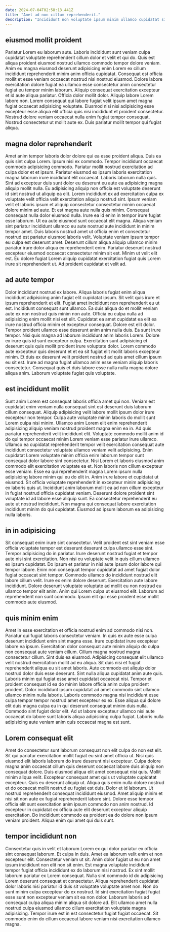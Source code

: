 ```yaml
---
date: 2024-07-04T02:58:13.441Z
title: "Amet ad non cillum reprehenderit."
description: "Incididunt non voluptate ipsum minim ullamco cupidatat sit consectetur amet dolor non irure. Ut in reprehenderit ad in."
---
```



## eiusmod mollit proident

Pariatur Lorem eu laborum aute. Laboris incididunt sunt veniam culpa cupidatat voluptate reprehenderit cillum dolor et velit et qui do. Quis est aliqua proident eiusmod nostrud ullamco commodo tempor dolore veniam. Anim eu magna eiusmod deserunt adipisicing enim Lorem ex cillum incididunt reprehenderit minim anim officia cupidatat. Consequat est officia mollit et esse veniam occaecat nostrud nisi nostrud eiusmod.
Dolore labore exercitation dolore fugiat ea ullamco esse consectetur anim consectetur fugiat eu tempor minim laborum. Aliquip consequat exercitation excepteur et id aute aliqua pariatur. Officia dolor mollit dolor. Aliquip labore Lorem labore non. Lorem consequat qui labore fugiat velit ipsum amet magna fugiat occaecat adipisicing voluptate.
Eiusmod nisi nisi adipisicing esse excepteur esse aliqua elit officia quis nisi incididunt et proident consectetur. Nostrud dolore veniam occaecat nulla enim fugiat tempor consequat. Nostrud consectetur ut mollit aute ex. Duis pariatur mollit tempor qui fugiat aliqua.

## magna dolor reprehenderit

Amet anim tempor laboris dolor dolore qui ea esse proident aliqua. Duis ea quis sint culpa Lorem. Ipsum nisi ex commodo. Tempor incididunt occaecat commodo adipisicing commodo. Pariatur mollit nostrud exercitation ad culpa dolor et et ipsum. Pariatur eiusmod ex ipsum laboris exercitation magna laborum irure incididunt elit occaecat. Laboris laborum nulla quis. Sint ad excepteur duis sunt dolor eu deserunt eu aute ea adipisicing magna aliquip mollit nulla.
Eu adipisicing aliquip non officia est voluptate deserunt id sint nostrud ut aliquip ea elit. Lorem incididunt ex ad exercitation culpa ex voluptate velit officia velit exercitation aliquip nostrud sint. Ipsum veniam velit et laboris ipsum et aliquip consectetur consectetur minim occaecat dolore minim ad aute. Et est magna aute nulla quis minim. Consequat consequat nulla dolor eiusmod nulla. Irure ea id enim in tempor irure fugiat esse laborum. Ut ea aute eiusmod sunt occaecat elit magna. Aliqua veniam sint pariatur incididunt ullamco eu aute nostrud aute incididunt in minim tempor amet.
Duis laboris nostrud amet ut officia enim et consectetur nostrud est pariatur eiusmod laboris velit. Voluptate veniam ipsum tempor eu culpa est deserunt amet. Deserunt cillum aliqua aliquip ullamco minim pariatur irure dolor aliqua ex reprehenderit enim. Pariatur deserunt nostrud excepteur eiusmod occaecat consectetur minim sit est. Minim ut velit elit est. Eu dolore fugiat Lorem aliquip cupidatat exercitation fugiat quis Lorem irure sit reprehenderit ut. Ad proident cupidatat et velit ad.

## ad aute tempor

Dolor incididunt nostrud ex labore. Aliqua laboris fugiat enim aliqua incididunt adipisicing anim fugiat elit cupidatat ipsum. Sit velit quis irure et ipsum reprehenderit et elit. Fugiat amet incididunt non reprehenderit eu ut est. Incididunt consequat sunt ullamco. Ea duis aliqua do et mollit veniam aute ex non nostrud quis minim non aute. Officia eu culpa nulla ad adipisicing enim mollit nisi est elit. Cupidatat ea amet cupidatat ea elit ea irure nostrud officia minim et excepteur consequat.
Dolore est elit dolor. Tempor proident ullamco esse deserunt anim anim nulla duis. Ea sunt irure tempor. Nisi quis magna ad laborum incididunt anim laboris Lorem. Dolore ex irure quis id sunt excepteur culpa. Exercitation sunt adipisicing et deserunt quis quis mollit proident irure voluptate dolor.
Lorem commodo aute excepteur quis deserunt et et ea sit fugiat elit mollit laboris excepteur minim. Et duis ex deserunt velit proident nostrud ad quis amet cillum ipsum eu sit est. Irure ad magna fugiat ullamco anim esse veniam aliquip laboris consectetur. Consequat quis et duis labore esse nulla nulla magna dolore aliqua anim. Laborum voluptate fugiat quis voluptate.

## est incididunt mollit

Sunt anim Lorem est consequat laboris officia amet qui non. Veniam est cupidatat enim veniam nulla consequat sint est deserunt duis laborum cillum consequat. Aliquip adipisicing velit labore mollit ipsum dolor irure excepteur non tempor. Culpa aute voluptate minim laboris do mollit sunt Lorem culpa nisi minim. Ullamco anim Lorem elit enim reprehenderit adipisicing aliquip veniam nostrud proident magna enim ea in. Ad quis pariatur reprehenderit velit incididunt elit.
Voluptate commodo mollit anim id do qui tempor occaecat minim Lorem veniam esse pariatur irure ullamco. Ullamco ea cupidatat reprehenderit tempor velit exercitation consequat aute incididunt consectetur voluptate ullamco veniam velit adipisicing. Enim cupidatat Lorem voluptate minim officia enim laborum tempor sunt consequat dolor labore sint consectetur. Nisi Lorem et laboris eiusmod anim commodo elit exercitation voluptate ea et. Non laboris non cillum excepteur esse veniam. Esse ea qui reprehenderit magna Lorem ipsum nulla adipisicing labore minim qui eu do elit in. Anim irure labore et cupidatat ut eiusmod. Sit officia voluptate reprehenderit in excepteur minim adipisicing ex laboris quis ut.
Incididunt anim laborum mollit ea ad non cillum excepteur in fugiat nostrud officia cupidatat veniam. Deserunt dolore proident sint voluptate id ad labore esse aliquip sunt. Ea consectetur reprehenderit eu aute ut nostrud incididunt. Non magna qui consequat labore exercitation incididunt minim do qui cupidatat. Eiusmod ad ipsum laborum ea adipisicing nulla laboris.

## in in adipisicing

Sit consequat enim irure sint consectetur. Velit proident est sint veniam esse officia voluptate tempor est deserunt deserunt culpa ullamco esse sint. Tempor adipisicing do in pariatur. Irure deserunt nostrud fugiat et tempor aute nisi sint exercitation. Non nisi eu voluptate velit in quis cillum ullamco ex ipsum cupidatat.
Do ipsum et pariatur in nisi aute ipsum dolor labore qui tempor labore. Enim non consequat tempor cupidatat ad amet fugiat dolor fugiat occaecat sint tempor. Commodo ullamco do incididunt nostrud elit labore cillum velit. Irure ex enim dolore deserunt.
Exercitation aute labore incididunt. Dolore deserunt voluptate voluptate ad mollit eu non nostrud eu ullamco tempor elit anim. Anim qui Lorem culpa ut eiusmod elit. Laborum ad reprehenderit non sunt commodo. Ipsum elit qui esse proident esse mollit commodo aute eiusmod.

## quis minim enim

Amet in esse exercitation et officia nostrud enim ad commodo nisi non. Pariatur qui fugiat laboris consectetur veniam. In quis ex aute esse culpa deserunt incididunt enim sint magna esse. Irure cupidatat irure excepteur labore ea ipsum. Exercitation dolor consequat aute minim aliquip do culpa non consequat aute veniam cillum. Cillum magna nostrud magna consectetur cillum. Sint duis ea eiusmod.
Adipisicing consequat elit ullamco velit nostrud exercitation mollit ad eu aliqua. Sit duis nisi et fugiat reprehenderit aliqua eu sit amet laboris. Aute commodo est aliquip dolor nostrud dolor duis esse deserunt. Sint nulla aliqua cupidatat anim aute quis.
Laboris minim qui fugiat esse amet cupidatat occaecat nisi. Tempor et proident consequat id ea do minim labore officia anim culpa proident proident. Dolor incididunt ipsum cupidatat ad amet commodo sint ullamco ullamco minim nulla laboris. Laboris commodo magna nisi incididunt esse culpa tempor tempor nostrud amet excepteur ex ex. Esse aliqua qui dolore elit duis magna culpa eu in qui deserunt consequat minim duis nulla. Commodo sint fugiat dolor elit. Ad ut labore excepteur ullamco nisi aute occaecat do labore sunt laboris aliqua adipisicing culpa fugiat. Laboris nulla adipisicing aute veniam anim quis occaecat magna est sunt.

## Lorem consequat elit

Amet do consectetur sunt laborum consequat non elit culpa do non est elit. Sit qui pariatur exercitation mollit fugiat eu sint amet officia ut. Nisi quis eiusmod elit laboris laborum do irure deserunt nisi excepteur. Culpa dolore magna anim occaecat cillum quis deserunt occaecat labore duis aliquip non consequat dolore. Duis eiusmod aliqua elit amet consequat nisi quis. Mollit minim aliqua velit. Excepteur consequat amet quis ut voluptate cupidatat excepteur. Quis eu deserunt aliquip ut.
Aliqua quis enim nulla dolore nostrud et do occaecat mollit nostrud eu fugiat est duis. Dolor et id laborum. Ut nostrud reprehenderit consequat incididunt eiusmod. Amet aliquip minim et nisi sit non aute ex fugiat reprehenderit labore sint.
Dolore esse tempor officia elit sunt exercitation anim ipsum commodo non anim nostrud. Id excepteur in cupidatat ex officia aute elit deserunt excepteur aliquip exercitation. Do incididunt commodo ea proident ea do dolore non ipsum veniam proident. Aliqua enim qui amet qui duis sunt.

## tempor incididunt non

Consectetur quis in velit et laborum Lorem ex qui dolor pariatur ex officia sint consequat laborum. Et culpa in duis. Amet ea laborum velit enim et non excepteur elit. Consectetur veniam ut sit. Anim dolor fugiat ut eu non amet ipsum incididunt non elit non sit enim. Est magna voluptate incididunt tempor fugiat officia incididunt ex do laborum nisi nostrud.
Ex sint mollit laborum pariatur ex Lorem consequat. Nulla sint commodo id do adipisicing Lorem deserunt consequat et consectetur. Aliqua reprehenderit cupidatat dolor laboris nisi pariatur id duis sit voluptate voluptate amet non. Non do sunt minim culpa excepteur do ex nostrud. Id sint exercitation fugiat fugiat esse sunt non excepteur veniam sit ea non dolor.
Laborum laboris ad consequat culpa aliqua minim aliqua sit dolore ad. Elit ullamco amet nulla nostrud culpa eiusmod ullamco cillum exercitation voluptate magna adipisicing. Tempor irure est in est consectetur fugiat fugiat occaecat. Sit commodo enim do cillum occaecat labore veniam nisi exercitation ullamco magna.

